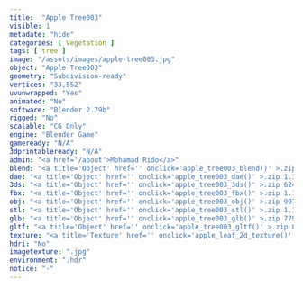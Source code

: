 ```yaml
---
title:  "Apple Tree003"
visible: 1
metadate: "hide"
categories: [ Vegetation ]
tags: [ tree ]
image: "/assets/images/apple-tree003.jpg"
object: "Apple Tree003"
geometry: "Subdivision-ready"
vertices: "33,552"
uvunwrapped: "Yes"
animated: "No"
software: "Blender 2.79b"
rigged: "No"
scalable: "CG Only"
engine: "Blender Game"
gameready: "N/A"
3dprintableready: "N/A"
admin: "<a href='/about'>Mohamad Rido</a>"
blend: "<a title='Object' href='' onclick='apple_tree003_blend()' >.zip 18.4 MB</a>"
dae: "<a title='Object' href='' onclick='apple_tree003_dae()' >.zip 1.3 MB</a>"
3ds: "<a title='Object' href='' onclick='apple_tree003_3ds()' >.zip 624.0 kB</a>"
fbx: "<a title='Object' href='' onclick='apple_tree003_fbx()' >.zip 1.1 MB</a>"
obj: "<a title='Object' href='' onclick='apple_tree003_obj()' >.zip 997.3 kB</a>"
stl: "<a title='Object' href='' onclick='apple_tree003_stl()' >.zip 1.1 MB</a>"
glb: "<a title='Object' href='' onclick='apple_tree003_glb()' >.zip 779.6 kB</a>"
gltf: "<a title='Object' href='' onclick='apple_tree003_gltf()' >.zip 849.7 kB</a>"
texture: "<a title='Texture' href='' onclick='apple_leaf_2d_texture()' >appleleaf2d</a>"
hdri: "No"
imagetexture: ".jpg"
environment: ".hdr"
notice: "-"
---
```

